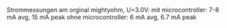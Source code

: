 
Strommessungen am orginal mightyohm, U=3.0V:
mit microcontroller:  7-8 mA avg, 15 mA peak
ohne microcontroller: 6 mA avg, 6.7 mA peak

